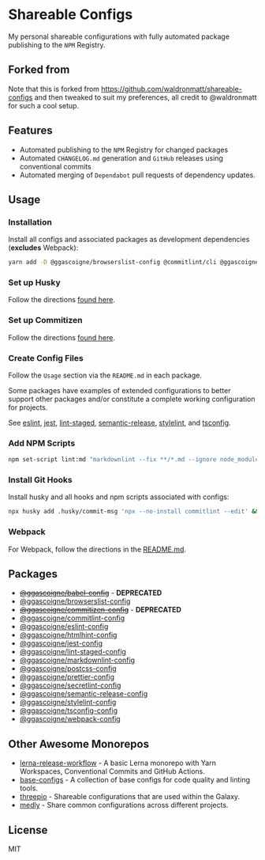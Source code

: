 # Shareable Configs

My personal shareable configurations with fully automated package publishing to the `NPM` Registry.

## Forked from

Note that this is forked from https://github.com/waldronmatt/shareable-configs and then tweaked to suit my preferences, all credit to @waldronmatt for such a cool setup.

## Features

- Automated publishing to the `NPM` Registry for changed packages
- Automated `CHANGELOG.md` generation and `GitHub` releases using conventional commits
- Automated merging of `Dependabot` pull requests of dependency updates.

## Usage

### Installation

Install all configs and associated packages as development dependencies (**excludes** Webpack):

```bash
yarn add -D @ggascoigne/browserslist-config @commitlint/cli @ggascoigne/commitlint-config eslint @ggascoigne/eslint-config htmlhint @ggascoigne/htmlhint-config jest @ggascoigne/jest-config lint-staged @ggascoigne/lint-staged-config markdownlint @ggascoigne/markdownlint-config postcss @ggascoigne/postcss-config prettier @ggascoigne/prettier-config secretlint @ggascoigne/secretlint-config semantic-release @ggascoigne/semantic-release-config stylelint @ggascoigne/stylelint-config @ggascoigne/tsconfig-config
```

### Set up Husky

Follow the directions [found here](https://github.com/ggascoigne/shareable-configs/tree/main/docs/HUSKY.md).

### Set up Commitizen

Follow the directions [found here](https://github.com/ggascoigne/shareable-configs/tree/main/docs/COMMITIZEN.md).

### Create Config Files

Follow the `Usage` section via the `README.md` in each package.

Some packages have examples of extended configurations to better support other packages and/or constitute a complete working configuration for projects.

See [eslint](https://github.com/ggascoigne/shareable-configs/tree/main/packages/eslint-config#extending), [jest](https://github.com/ggascoigne/shareable-configs/tree/main/packages/jest-config#extending), [lint-staged](https://github.com/ggascoigne/shareable-configs/tree/main/packages/lint-staged-config#extending), [semantic-release](https://github.com/ggascoigne/shareable-configs/tree/main/packages/semantic-release-config#extending), [stylelint](https://github.com/ggascoigne/shareable-configs/tree/main/packages/stylelint-config#extending), and [tsconfig](https://github.com/ggascoigne/shareable-configs/tree/main/packages/tsconfig-config#extending).

### Add NPM Scripts

```bash
npm set-script lint:md "markdownlint --fix **/*.md --ignore node_modules --ignore **/CHANGELOG.md" && npm set-script lint:js "eslint --fix **/*.{js,jsx,ts,tsx}" && npm set-script lint:css "stylelint --fix **/*.{css,scss}" && npm set-script lint:html "htmlhint --config ./node_modules/@ggascoigne/htmlhint-config/index.json **/*.html" && npm set-script lint:secrets "npx secretlint **/*" && npm set-script lint "yarn lint:md && yarn lint:js && yarn lint:css && yarn lint:html && yarn lint:secrets" && npm set-script test "jest"
```

### Install Git Hooks

Install husky and all hooks and npm scripts associated with configs:

```bash
npx husky add .husky/commit-msg 'npx --no-install commitlint --edit' && npx husky add .husky/pre-commit 'npx --no-install lint-staged'
```

### Webpack

For Webpack, follow the directions in the [README.md](https://github.com/ggascoigne/shareable-configs/tree/main/packages/webpack-config#readme).

## Packages

- ~~[@ggascoigne/babel-config](https://github.com/ggascoigne/shareable-configs/tree/main/packages/babel-config#readme)~~ - **DEPRECATED**
- [@ggascoigne/browserslist-config](https://github.com/ggascoigne/shareable-configs/tree/main/packages/browserslist-config#readme)
- ~~[@ggascoigne/commitizen-config](https://github.com/ggascoigne/shareable-configs/tree/main/packages/commitizen-config#readme)~~ - **DEPRECATED**
- [@ggascoigne/commitlint-config](https://github.com/ggascoigne/shareable-configs/tree/main/packages/commitlint-config#readme)
- [@ggascoigne/eslint-config](https://github.com/ggascoigne/shareable-configs/tree/main/packages/eslint-config#readme)
- [@ggascoigne/htmlhint-config](https://github.com/ggascoigne/shareable-configs/tree/main/packages/htmlhint-config#readme)
- [@ggascoigne/jest-config](https://github.com/ggascoigne/shareable-configs/tree/main/packages/jest-config#readme)
- [@ggascoigne/lint-staged-config](https://github.com/ggascoigne/shareable-configs/tree/main/packages/lint-staged-config#readme)
- [@ggascoigne/markdownlint-config](https://github.com/ggascoigne/shareable-configs/tree/main/packages/markdownlint-config#readme)
- [@ggascoigne/postcss-config](https://github.com/ggascoigne/shareable-configs/tree/main/packages/postcss-config#readme)
- [@ggascoigne/prettier-config](https://github.com/ggascoigne/shareable-configs/tree/main/packages/prettier-config#readme)
- [@ggascoigne/secretlint-config](https://github.com/ggascoigne/shareable-configs/tree/main/packages/secretlint-config#readme)
- [@ggascoigne/semantic-release-config](https://github.com/ggascoigne/shareable-configs/tree/main/packages/semantic-release-config#readme)
- [@ggascoigne/stylelint-config](https://github.com/ggascoigne/shareable-configs/tree/main/packages/stylelint-config#readme)
- [@ggascoigne/tsconfig-config](https://github.com/ggascoigne/shareable-configs/tree/main/packages/tsconfig-config#readme)
- [@ggascoigne/webpack-config](https://github.com/ggascoigne/shareable-configs/tree/main/packages/webpack-config#readme)

## Other Awesome Monorepos

- [lerna-release-workflow](https://github.com/jonwa/lerna-release-workflow) - A basic Lerna monorepo with Yarn Workspaces, Conventional Commits and GitHub Actions.
- [base-configs](https://github.com/demartini/base-configs) - A collection of base configs for code quality and linting tools.
- [threepio](https://github.com/the-holocron/threepio) - Shareable configurations that are used within the Galaxy.
- [medly](https://github.com/medly/configs) - Share common configurations across different projects.

## License

MIT
